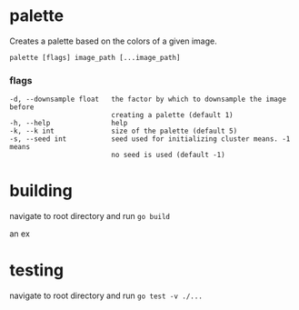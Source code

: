 # palette
Creates a palette based on the colors of a given image.

    palette [flags] image_path [...image_path]
    
### flags

    -d, --downsample float   the factor by which to downsample the image before
                             creating a palette (default 1)
    -h, --help               help
    -k, --k int              size of the palette (default 5)
    -s, --seed int           seed used for initializing cluster means. -1 means
                             no seed is used (default -1)

# building

navigate to root directory and run `go build`

an ex

# testing

navigate to root directory and run `go test -v ./...`